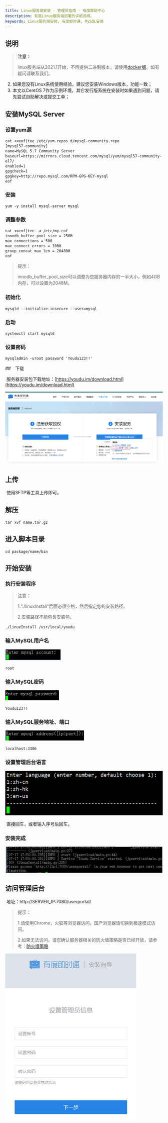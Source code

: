 ```yaml
---
title: Linux服务端安装 - 管理员指南 - 有度帮助中心
description: 有度Linux服务端部署的详细说明。
keywords: Linux服务端安装, 有度即时通, MySQL安装
---
```


## 说明

> **注意：**
>
> linux服务端从2021.1开始，不再提供二进制版本，请使用[docker版](a01_00021.md)。如有疑问请联系我们。

2. 如果您没有Linux系统使用经验，建议您安装Windows版本，功能一致；
3. 本文以CentOS 7作为示例环境，其它发行版系统在安装时如果遇到问题，请先尝试自助解决或提交工单；

## 安装MySQL Server

### 设置yum源

```
cat <<eof|tee /etc/yum.repos.d/mysql-community.repo
[mysql57-community]
name=MySQL 5.7 Community Server
baseurl=https://mirrors.cloud.tencent.com/mysql/yum/mysql57-community-el7/
enabled=1
gpgcheck=1
gpgkey=http://repo.mysql.com/RPM-GPG-KEY-mysql
eof
```

### 安装

```
yum -y install mysql-server mysql
```

### 调整参数

```
cat <<eof|tee -a /etc/my.cnf
innodb_buffer_pool_size = 256M
max_connections = 500
max_connect_errors = 1000
group_concat_max_len = 204800
eof
```

> 提示：
>
> innodb_buffer_pool_size可以调整为您服务器内存的一半大小，例如4GB内存，可以设置为2048M。

### 初始化

```
mysqld --initialize-insecure --user=mysql
```

### 启动

```
systemctl start mysqld
```

### 设置密码

```
mysqladmin -uroot password 'Youdu123!!'
```

##　下载

​	服务器安装包下载地址：[https://youdu.im/download.html](https://youdu.im/download.html)

![image-20201113164103211](res/a01_00003/image-20201113164103211.png)

## 上传

​	使用SFTP等工具上传即可。

## 解压

```
tar xvf name.tar.gz
```

## 进入脚本目录

```
cd package/name/bin
```

## 开始安装

### 执行安装程序

> 注意：
>
> 1.“./linuxInstall”后面必须空格，然后指定您的安装路径。
>
> 2.安装路径不能包含安装包。

```
./linuxInstall /usr/local/youdu
```

### 输入MySQL用户名

![](res/a01_00003/wps1.jpg)

```
root
```

### 输入MySQL密码

![](res/a01_00003/wps2.jpg)

```
Youdu123!!
```

### 输入MySQL服务地址、端口

![](res/a01_00003/wps3.jpg)

```
localhost:3306
```

### 设置管理后台语言

![](res/a01_00003/image-20200822180207119.png)

​	直接回车，或者输入序号后回车。

### 安装完成

![](res/a01_00003/wps4-1605257958539.jpg)

## 访问管理后台

​	地址：http://SERVER_IP:7080/userportal/

> 提示：
>
> 1.请使用Chrome，火狐等浏览器访问，国产浏览器请切换到极速模式访问。
>
> 2.如果无法访问，请您确认服务器相关的防火墙策略是否已经开放，请参考：[防火墙策略](a01_00004.md)

![image-20201113170631368](res/a01_00003/image-20201113170631368.png)